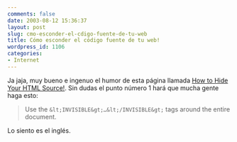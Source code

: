 ```yaml
---
comments: false
date: 2003-08-12 15:36:37
layout: post
slug: cmo-esconder-el-cdigo-fuente-de-tu-web
title: Cómo esconder el código fuente de tu web!
wordpress_id: 1106
categories:
- Internet
---
```


Ja jaja, muy bueno e ingenuo el humor de esta página llamada [How to Hide Your HTML Source!](http://www.vortex-webdesign.com/help/hidesource.htm). Sin dudas el punto número 1 hará que mucha gente haga esto:





> 

> 
> Use the `&lt;INVISIBLE&gt;…&lt;/INVISIBLE&gt;` tags around the entire document.
> 
> 






Lo siento es el inglés.




 
